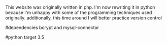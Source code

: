 This website was originally written in php. I'm now rewriting it in python because I'm unhappy with some of the programming techniques used originally.
additionally, this time around I will better practice version control

#dependencies
bcrypt and mysql-connector

#python target
3.5
